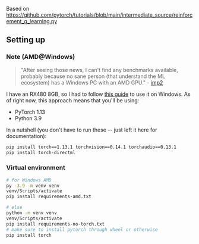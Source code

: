 Based on https://github.com/pytorch/tutorials/blob/main/intermediate_source/reinforcement_q_learning.py
## Setting up
### Note (AMD@Windows)
> "After seeing those news, I can't find any benchmarks available, probably because no sane person (that understand the ML ecosystem) has a Windows PC with an AMD GPU." - [imp2](https://www.reddit.com/r/Amd/comments/qe4847/comment/hi2c4qf/?utm_source=share&utm_medium=web3x)

I have an RX480 8GB, so I had to follow [this guide](https://learn.microsoft.com/en-us/windows/ai/directml/gpu-pytorch-windows) to use it on Windows. As of right now, this approach means that you'll be using:
- PyTorch 1.13
- Python 3.9

In a nutshell (you don't have to run these -- just left it here for documentation):
```bash
pip install torch==1.13.1 torchvision==0.14.1 torchaudio==0.13.1
pip install torch-directml
```
### Virtual environment
```bash
# for Windows AMD
py -3.9 -m venv venv
venv/Scripts/activate
pip install requirements-amd.txt

# else
python -m venv venv
venv/Scripts/activate
pip install requirements-no-torch.txt
# make sure to install pytorch through wheel or otherwise
pip install torch
```